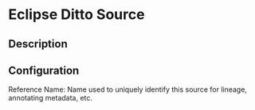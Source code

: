
# Eclipse Ditto Source

Description
---

Configuration
---

Reference Name: Name used to uniquely identify this source for lineage, annotating metadata, etc.